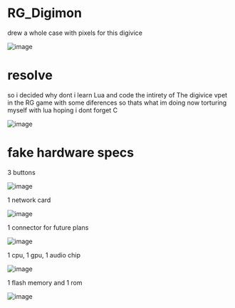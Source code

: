 # RG_Digimon
drew a whole case with pixels for this digivice

![image](https://user-images.githubusercontent.com/68662335/207744644-12608f44-b9af-4c86-99eb-768a5b5a6a87.png)

# resolve
so i decided why dont i learn Lua and code the
intirety of The digivice vpet in the RG game
with some diferences so thats what im doing now
torturing myself with lua hoping i dont forget C

![image](https://media.discordapp.net/attachments/1052353476304306208/1055661492395061298/image.png)





# fake hardware specs

3 buttons 

![image](https://user-images.githubusercontent.com/68662335/207745014-edfa708a-0188-47da-953c-c307d841961e.png)

1 network card

![image](https://user-images.githubusercontent.com/68662335/207745046-3e6de30a-1cd4-44d6-bc80-13a99880a8fc.png)

1 connector for future plans

![image](https://user-images.githubusercontent.com/68662335/207745099-0db2bda7-143d-4d3d-b504-7ad9e8b4a373.png)

1 cpu, 1 gpu, 1 audio chip

![image](https://user-images.githubusercontent.com/68662335/207745202-9ee1ec2e-ca08-433d-aaa0-86b7489b38ce.png)

1 flash memory and 1 rom

![image](https://user-images.githubusercontent.com/68662335/207745294-cc33bc92-8bfa-4e51-b474-41a633a1e292.png)


